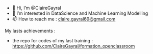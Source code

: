 - 👋 Hi, I’m @ClaireGayral
- 👀 I’m interested in DataScience and Machine Learning Modelling
- 📫 How to reach me : claire.gayral69@gmail.com

My lasts achievements : 
- the repo for codes of my last training : https://github.com/ClaireGayral/formation_openclassroom

